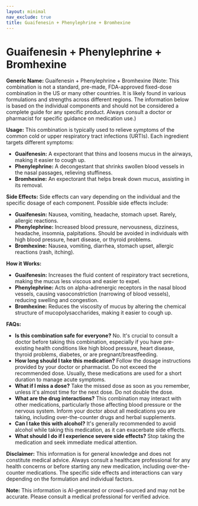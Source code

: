 ```yaml
---
layout: minimal
nav_exclude: true
title: Guaifenesin + Phenylephrine + Bromhexine
---
```


# Guaifenesin + Phenylephrine + Bromhexine

**Generic Name:** Guaifenesin + Phenylephrine + Bromhexine  (Note: This combination is not a standard, pre-made, FDA-approved fixed-dose combination in the US or many other countries.  It is likely found in various formulations and strengths across different regions. The information below is based on the individual components and should not be considered a complete guide for any specific product.  Always consult a doctor or pharmacist for specific guidance on medication use.)


**Usage:** This combination is typically used to relieve symptoms of the common cold or upper respiratory tract infections (URTIs).  Each ingredient targets different symptoms:

* **Guaifenesin:**  A expectorant that thins and loosens mucus in the airways, making it easier to cough up.
* **Phenylephrine:** A decongestant that shrinks swollen blood vessels in the nasal passages, relieving stuffiness.
* **Bromhexine:** An expectorant that helps break down mucus, assisting in its removal.


**Side Effects:**  Side effects can vary depending on the individual and the specific dosage of each component. Possible side effects include:

* **Guaifenesin:** Nausea, vomiting, headache, stomach upset.  Rarely, allergic reactions.
* **Phenylephrine:**  Increased blood pressure, nervousness, dizziness, headache, insomnia, palpitations.  Should be avoided in individuals with high blood pressure, heart disease, or thyroid problems.
* **Bromhexine:**  Nausea, vomiting, diarrhea, stomach upset, allergic reactions (rash, itching).


**How it Works:**

* **Guaifenesin:** Increases the fluid content of respiratory tract secretions, making the mucus less viscous and easier to expel.
* **Phenylephrine:**  Acts on alpha-adrenergic receptors in the nasal blood vessels, causing vasoconstriction (narrowing of blood vessels), reducing swelling and congestion.
* **Bromhexine:** Reduces the viscosity of mucus by altering the chemical structure of mucopolysaccharides, making it easier to cough up.


**FAQs:**

* **Is this combination safe for everyone?** No.  It's crucial to consult a doctor before taking this combination, especially if you have pre-existing health conditions like high blood pressure, heart disease, thyroid problems, diabetes, or are pregnant/breastfeeding.
* **How long should I take this medication?** Follow the dosage instructions provided by your doctor or pharmacist. Do not exceed the recommended dose.  Usually, these medications are used for a short duration to manage acute symptoms.
* **What if I miss a dose?**  Take the missed dose as soon as you remember, unless it's almost time for the next dose.  Do not double the dose.
* **What are the drug interactions?**  This combination may interact with other medications, particularly those affecting blood pressure or the nervous system.  Inform your doctor about all medications you are taking, including over-the-counter drugs and herbal supplements.
* **Can I take this with alcohol?** It's generally recommended to avoid alcohol while taking this medication, as it can exacerbate side effects.
* **What should I do if I experience severe side effects?**  Stop taking the medication and seek immediate medical attention.


**Disclaimer:** This information is for general knowledge and does not constitute medical advice. Always consult a healthcare professional for any health concerns or before starting any new medication, including over-the-counter medications.  The specific side effects and interactions can vary depending on the formulation and individual factors.


**Note:** This information is AI-generated or crowd-sourced and may not be accurate. Please consult a medical professional for verified advice.